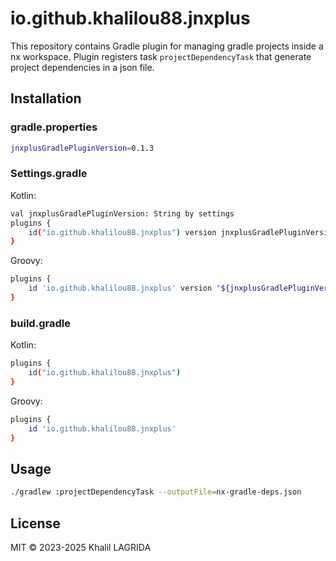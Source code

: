 # io.github.khalilou88.jnxplus

This repository contains Gradle plugin for managing gradle projects inside a nx workspace. Plugin registers task `projectDependencyTask` that generate project dependencies in a json file.

## Installation

### gradle.properties

```bash
jnxplusGradlePluginVersion=0.1.3
```

### Settings.gradle

Kotlin:

```bash
val jnxplusGradlePluginVersion: String by settings
plugins {
    id("io.github.khalilou88.jnxplus") version jnxplusGradlePluginVersion
}
```

Groovy:

```bash
plugins {
    id 'io.github.khalilou88.jnxplus' version "${jnxplusGradlePluginVersion}"
}
```

### build.gradle

Kotlin:

```bash
plugins {
    id("io.github.khalilou88.jnxplus")
}
```

Groovy:

```bash
plugins {
    id 'io.github.khalilou88.jnxplus'
}
```

## Usage

```bash
./gradlew :projectDependencyTask --outputFile=nx-gradle-deps.json
```

## License

MIT © 2023-2025 Khalil LAGRIDA
